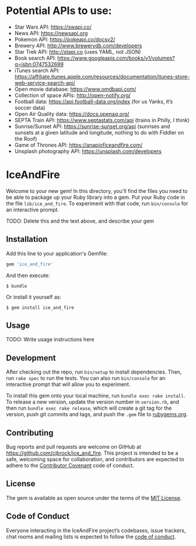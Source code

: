 
# Potential APIs to use:
 - Star Wars API: https://swapi.co/
 - News API: https://newsapi.org
 - Pokemon API: https://pokeapi.co/docsv2/
 - Brewery API: http://www.brewerydb.com/developers
 - Star Trek API: http://stapi.co (uses YAML, not JSON)
 - Book search API: https://www.googleapis.com/books/v1/volumes?q=isbn:0747532699
 - iTunes search API: https://affiliate.itunes.apple.com/resources/documentation/itunes-store-web-service-search-api/
 - Open movie database: https://www.omdbapi.com/
 - Collection of space APIs: http://open-notify.org/
 - Football data: https://api.football-data.org/index (for us Yanks, it’s soccer data)
 - Open Air Quality data: https://docs.openaq.org/
 - SEPTA Train API: https://www.septastats.com/api (trains in Philly, I think)
 - Sunrise/Sunset API: https://sunrise-sunset.org/api (sunrises and sunsets at a given latitude and longitude, nothing to do with Fiddler on the Roof)
 - Game of Thrones API: https://anapioficeandfire.com/
 - Unsplash photography API: https://unsplash.com/developers


# IceAndFire

Welcome to your new gem! In this directory, you'll find the files you need to be able to package up your Ruby library into a gem. Put your Ruby code in the file `lib/ice_and_fire`. To experiment with that code, run `bin/console` for an interactive prompt.

TODO: Delete this and the text above, and describe your gem

## Installation

Add this line to your application's Gemfile:

```ruby
gem 'ice_and_fire'
```

And then execute:

    $ bundle

Or install it yourself as:

    $ gem install ice_and_fire

## Usage

TODO: Write usage instructions here

## Development

After checking out the repo, run `bin/setup` to install dependencies. Then, run `rake spec` to run the tests. You can also run `bin/console` for an interactive prompt that will allow you to experiment.

To install this gem onto your local machine, run `bundle exec rake install`. To release a new version, update the version number in `version.rb`, and then run `bundle exec rake release`, which will create a git tag for the version, push git commits and tags, and push the `.gem` file to [rubygems.org](https://rubygems.org).

## Contributing

Bug reports and pull requests are welcome on GitHub at https://github.com/cjbrock/ice_and_fire. This project is intended to be a safe, welcoming space for collaboration, and contributors are expected to adhere to the [Contributor Covenant](http://contributor-covenant.org) code of conduct.

## License

The gem is available as open source under the terms of the [MIT License](http://opensource.org/licenses/MIT).

## Code of Conduct

Everyone interacting in the IceAndFire project’s codebases, issue trackers, chat rooms and mailing lists is expected to follow the [code of conduct](https://github.com/cjbrock/ice_and_fire/blob/master/CODE_OF_CONDUCT.md).
